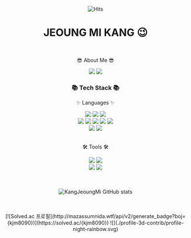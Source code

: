 <!--
**KangJeoungMi/KangJeoungMi** is a ✨ _special_ ✨ repository because its `README.md` (this file) appears on your GitHub profile.

Here are some ideas to get you started:

- 🔭 I’m currently working on ...
- 🌱 I’m currently learning ...
- 👯 I’m looking to collaborate on ...
- 🤔 I’m looking for help with ...
- 💬 Ask me about ...
- 📫 How to reach me: ...
- 😄 Pronouns: ...
- ⚡ Fun fact: ...

[![Top Langs](https://github-readme-stats.vercel.app/api/top-langs/?username=KangJeoungMi&show_icons=true&theme=solarized-light&layout=compact)](https://github.com/KangJeoungMi/github-readme-stats) 
-->
<div align=center>


![Hits](https://hits.seeyoufarm.com/api/count/incr/badge.svg?url=https%3A%2F%2Fgithub.com%2FKangJeoungMi&count_bg=%23FFDAC7&title_bg=%23FFADAD&icon=&icon_color=%23E7E7E7&title=hits&edge_flat=false)

 
<h1> JEOUNG MI KANG 😉</h1>


<div align=center>
	<br>
<p>😎 About Me 😎</p>
	<a href="mailto:kjm8090@naver.com"><img src="https://img.shields.io/badge/Gmail-d14836?style=flat&logo=Gmail&logoColor=white&link=kjm8090@naver.com"/></a>
 	<a href="https://lily0929.tistory.com"> <img src="https://img.shields.io/badge/Tistory-000000?style=flat&logo=Tistory&logoColor=white&link=[https://iieunji023.tistory.com/](https://lily0929.tistory.com/4)"> </a>
  <br>
   
 <h3>📚 Tech Stack 📚</h3> 
	<p>✨ Languages ✨</p>	
	<img src="https://img.shields.io/badge/Java-007396?style=flat&logo=Conda-Forge&logoColor=white" />
	<img src="https://img.shields.io/badge/Python-3776AB?style=flat&logo=Python&logoColor=white" />
 	<img src="https://img.shields.io/badge/spring boot-6DB33F?style=flat&logo=springboot&logoColor=white">
	<br>
 	 <img src="https://img.shields.io/badge/HTML5-E34F26?style=flat&logo=HTML5&logoColor=white" />
	<img src="https://img.shields.io/badge/CSS3-1572B6?style=flat&logo=CSS3&logoColor=white" />
	<img src="https://img.shields.io/badge/javascript-F7DF1E?style=flat&logo=javascript&logoColor=black"> 
	<img src="https://img.shields.io/badge/jquery-0769AD?style=flat&logo=jquery&logoColor=white">
 	<img src="https://img.shields.io/badge/React-61DAFB?style=flat&logo=React&logoColor=black"/>
	<br>
	<img src="https://img.shields.io/badge/oracle-F80000?style=flat&logo=oracle&logoColor=white"> 
  <img src="https://img.shields.io/badge/mysql-4479A1?style=flate&logo=mysql&logoColor=white">
<br><br>
	<p>🛠 Tools 🛠</p>
	<img src="https://img.shields.io/badge/Visual%20Studio%20Code-007ACC?style=flat&logo=VisualStudioCode&logoColor=white" />
  <img src="https://img.shields.io/badge/Eclipse%20IDE-2C2255?style=flat&logo=EclipseIDE&logoColor=white" />
	<br>
	<img src="https://img.shields.io/badge/GitHub-181717?style=flat&logo=GitHub&logoColor=white" />
  <img src="https://img.shields.io/badge/Git-F05032?style=flat&logo=Git&logoColor=white" />

<br>
<br>
<br>


![KangJeoungMi GitHub stats](https://github-readme-stats.vercel.app/api?username=KangJeoungMi&show_icons=true&theme=solarized-light)

<br>
<br>
[![Solved.ac
프로필](http://mazassumnida.wtf/api/v2/generate_badge?boj={kjm8090})](https://solved.ac/{kjm8090})
![](./profile-3d-contrib/profile-night-rainbow.svg)
